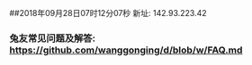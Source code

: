 ##2018年09月28日07时12分07秒 新址: 142.93.223.42
### 兔友常见问题及解答: https://github.com/wanggonging/d/blob/w/FAQ.md
